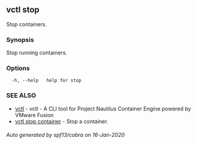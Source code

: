 ## vctl stop

Stop containers.

### Synopsis

Stop running containers.

### Options

```
  -h, --help   help for stop
```

### SEE ALSO

* [vctl](vctl.md)	 - vctl - A CLI tool for Project Nautilus Container Engine powered by VMware Fusion
* [vctl stop container](vctl_stop_container.md)	 - Stop a container.

###### Auto generated by spf13/cobra on 16-Jan-2020
